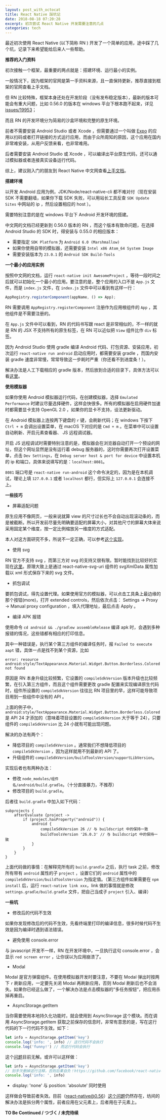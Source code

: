 ```yaml
---
layout: post_with_octocat
title: React Native 踩坑记
date: 2018-08-18 07:20:28
excerpt: 初次尝试 React Native 开发需要注意的几点
categories: tech
---
```


最近初次使用 React Native (以下简称 RN ) 开发了一个简单的应用，途中踩了几个坑，记录下来希望能给后来人一些帮助。

**推荐的入门资料**

初次接触一个框架，最重要的两点就是：搭建环境、运行最小的实例。

一般情况下，因为框架的官网是第一手资料来源，且一直保持更新，推荐直接到框架的官网查看上手文档。

但 RN 比较特殊，框架本身还处在开发阶段（没有发布稳定版本），最新的版本可能会有重大问题，比如 0.56.0 的版本在 windows 平台下根本跑不起来，详见 [issues/19953](https://github.com/facebook/react-native/issues/19953)；

而且 RN 的开发环境分为简易的沙盒环境和完整的原生环境。

前者不需要安装 Android Studio 或者 Xcode ，但需要通过一个叫做 [Expo](https://expo.io) 的应用以扫码或者打开链接的方式运行应用，而由于众所周知的原因，这个应用在国内非常难安装，从用户反馈来看，也非常难用。

后者需要安装 Android Studio 或 Xcode ，可以编译出平台原生代码，还可以通过模拟器或者连接真实设备运行代码。

综上，建议刚入门的朋友到 React Native 中文网查看[上手文档](https://reactnative.cn/docs/getting-started.html)。

**搭建环境**

以开发 Android 应用为例，JDK/Node/react-native-cli 都不难对付（现在安装 SDK 不需要翻墙，如果你下载 SDK 失败，可以用站长工具反查 `SDK Update Sites` 中网站的 ip ，然后设置相应的 host ）。

需要特别注意的是在 windows 平台下 Android 开发环境的搭建。

中文网的文档已经更新到 0.56.0 版本的 RN ，而这个版本有致命问题，在选择 Android Studio 的 SDK 时，得安装与 0.55.0 的相应版本：

- 需要指定 `SDK Platform` 为 `Android 6.0 (Marshmallow)`
- 如果你使用自带的模拟器，还需要安装 `Intel x86 Atom_64 System Image`
- 需要安装版本为 `23.0.1` 的 `Android SDK Build-Tools`

**一个最小的应用实例**

按照中文网的文档，运行 `react-native init AwesomeProject` ，等待一段时间之后就可以初始化一个最小的应用。要注意的是，整个应用的入口不是 `App.js` 文件，而是 `index.js` 文件，在 `index.js` 文件中可以看到有这样一行：

```javascript
AppRegistry.registerComponent(appName, () => App);
```

RN 需要调用 `AppRegistry.registerComponent` 注册作为应用根组件的 `App` ，其他组件是不需要注册的。

在 `App.js` 文件中可以看到，RN 的代码书写跟 react 是非常相似的，不一样的就是 RN 的 JSX 不支持所有的原生标签，在 RN 可以近似把 `View` 组件比作 `div` 标签。

因为 Android Studio 使用 gradle 编译 Android 代码、打包资源、安装应用，初次运行 `react-native run android` 启动应用时，都需要安装 gradle ，而国内安装 gradle 速度非常慢，常常导致这一步耗时严重（你还看不到进度条！）。

解决办法是人工下载相应的 gradle 版本，然后放到合适的目录下，具体方法可以看[这里](https://blog.csdn.net/lxmy2012/article/details/72869397)。

**使用模拟器**

如果你使用 Android 模拟器运行代码，在创建模拟器，选择 `Emulated Performance` 时建议尽量选择硬件，这样会快很多。所有的模拟器在启用硬件加速时都需要显卡支持 OpenGL 2.0 ，如果你的显卡不支持，设法更新驱动。

在 Android 模拟器上连按两下键盘的 `r` 键，会刷新代码；在 windows 下按下 `Ctrl + m` 会调出设置菜单，在 macOS 下对应的是 `Cmd + m` 。在菜单中可以设置 自动刷新、开启元素查看器、 JS 远程调试器。

开启 JS 远程调试时需要特别注意的是，模拟器会在浏览器自动打开一个预设的网址，但这个网址显然是没有运行着 debug 服务器的，这时你需要再次打开设置菜单，点击 `Dev Settings`，在 `Debug server host & port for device` 中设置本机的 ip 和端口，具体来说填写的是：`localhost:8081`。

`8081` 端口号是 `react-native run-android` 这个命令决定的，因为是在本机调试，理论上填 `127.0.0.1` 或者 `localhost` 都行，但实际上 `127.0.0.1` 会连接不上。

**一些技巧**

- 屏幕适配问题

原生应用不像网页，一般来说就算 view 的尺寸过长也不会自动出现滚动条的，而是被截断。所以开发前尽量先明确要适配的屏幕大小，对其他尺寸的屏幕大体来说采用固定某个维度，按一定比例缩放另一维度的方式适配。

本人对这方面研究不多，所说不一定正确，可以参考[这个实现](https://github.com/TerranTian/rn_resolution)。

- 使用 svg

RN 官方不支持 svg ，而第三方对 svg 的支持又很有限。暂时能找到比较好的实现在[这里](https://www.jianshu.com/p/7db2bc62c5ed)。原理大致上是通过 react-native-svg-uri 组件的 svgXmlData 属性加载以 xml 形式保存下来的 svg 文件。

- 抓包调试

要抓包调试，得先设置代理。如果使用官方的模拟器，可以点击工具条上最边缘的那个按钮(more)，打开 extended controls，然后依次点击： Settings -> Proxy -> Manual proxy configuration ，填入代理地址，最后点击 Apply 。

- 编译 APK 报错

使用命令 `cd android && ./gradlew assembleRelease` 编译 apk 时，会遇到多种报错的情况，这些错都有相应的打印信息。

其中一种错误是，执行某个第三方组件的编译任务时，报 `Failed to execute aapt` 错，具体一点是找不到某个资源，比如

```
error: resource android:style/TextAppearance.Material.Widget.Button.Borderless.Colored not found
```

原因是 RN 本身升级比较频繁，它设置的 `compileSdkVersion` 版本升级也比较频繁，在引入第三方组件，而且这个组件需要更改 gradle 配置来实现编译原生代码时，组件所设置的 `compileSdkVersion` 往往比 RN 项目里的早，这样可能导致项目用到一些组件中没有的 API 。

上面的例子中， `android:style/TextAppearance.Material.Widget.Button.Borderless.Colored` 是 API 24 才添加的（意味着项目设置的 `compileSdkVersion` 大于等于 24），只要组件的 `compileSdkVersion` 比 24 小就有可能出现问题。

解决的办法有两个：

- 降低项目的 `compileSdkVersion` 。通常我们不想降低项目的 `compileSdkVersion` ，因为这样就用不到最新的 API 了。
- 升级组件的 `compileSdkVersion/buildToolsVersion/supportLibVersion`。

实现后者也有两种办法：

- 修改 `node_modules/组件名/android/build.gradle`。（十分直接暴力，不推荐）
- 修改项目的 `build.gradle`。

后者往 `build.gradle` 中加入如下代码：

```
subprojects {
    afterEvaluate {project ->
        if (project.hasProperty("android")) {
            android {
                compileSdkVersion 26 // 与 buildscript 中的保持一致
                buildToolsVersion '26.0.3' // 与 buildscript 中的保持一致
            }
        }
    }
}
```

上面代码做的事情：在解释完所有的 `build.grandle` 之后，执行 task 之前，修改所有带有 `android` 属性的子 `project` ，设置它们的 `android` 属性中的 `compileSdkVersion/buildToolsVersion` 为指定值。（第三方组件如果需要在 `npm install` 后，运行 `react-native link xxx`，link 做的事情就是修改 `settings.gradle/build.gradle` 文件，把自己当成子 `project` 引入、编译）

**一些坑**

- 修改后的代码不生效

如果你发现修改后的代码不生效，先看终端里打印的编译信息，很多时候代码不生效是因为编译时遇到语法错误。

- 避免使用 console.error

与 javascript 开发不一样，RN 在开发环境中，一旦执行这句 console.error ，会显示 `red screen error` ，让你误以为应用崩溃了。

- Modal

Modal 是官方弹窗组件。在使用模拟器开发时要注意，不要在 Modal 弹出时按两下 `r` 刷新应用，一定要先关闭 Modal 再刷新应用，否则 Modal 刷新后也不会消失。如果你已经这么做了，一个解决办法是点击模拟器的“多任务按钮”，把应用杀掉再重启。

- AsyncStorage.getItem

当你需要使用本地持久化功能时，就会使用到 AsyncStorage 这个模块。而在调用  AsyncStorage.getItem 获取之前保存的信息时，非常有意思的是，写在这行代码的下一行代码不生效。如下：

```javascript
let info = AsyncStorage.getItem('key')
console.log('info: ', info) // 这行代码不会执行
console.log('funny!') // 而这行代码会执行
```

这个[问题](https://github.com/facebook/react-native/issues/18372)目前无解。或许可以这样做：

```javascript
let info = AsyncStorage.getItem('key')
// 别手欠删掉这行注释，否则后果自负！https://github.com/facebook/react-native/issues/18372
console.log('info: ', info)
```

- display: 'none' 与 position: 'absolute' 同时使用

这样做会导致前者失效。目前（react-native@0.56）[这个问题](https://github.com/facebook/react-native/issues/18415)仍然存在，坊间的解决办法是拆分两个属性，前者应用在父元素上，后者用在子元素上。



**TO Be Continued / つづく / 未完待续**
